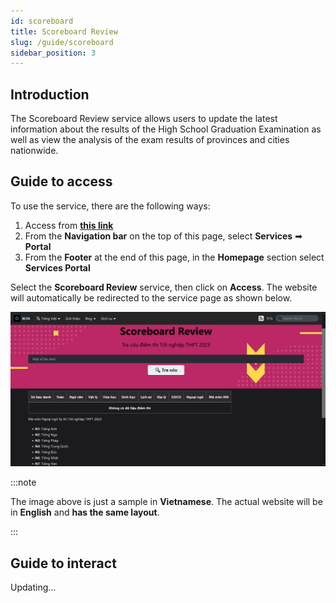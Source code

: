 ```yaml
---
id: scoreboard
title: Scoreboard Review
slug: /guide/scoreboard
sidebar_position: 3
---
```


## Introduction

The Scoreboard Review service allows users to update the latest information about the results of the High School Graduation Examination as well as view the analysis of the exam results of provinces and cities nationwide.

## Guide to access

To use the service, there are the following ways:

1. Access from [**this link**](../../../en/services)
2. From the **Navigation bar** on the top of this page, select **Services** ➡ **Portal**
3. From the **Footer** at the end of this page, in the **Homepage** section select **Services Portal**

Select the **Scoreboard Review** service, then click on **Access**. The website will automatically be redirected to the service page as shown below.

![Scoreboard](../../../../../public/img/services/scoreboard.png)

:::note

The image above is just a sample in **Vietnamese**. The actual website will be in **English** and **has the same layout**.

:::

## Guide to interact

Updating...

